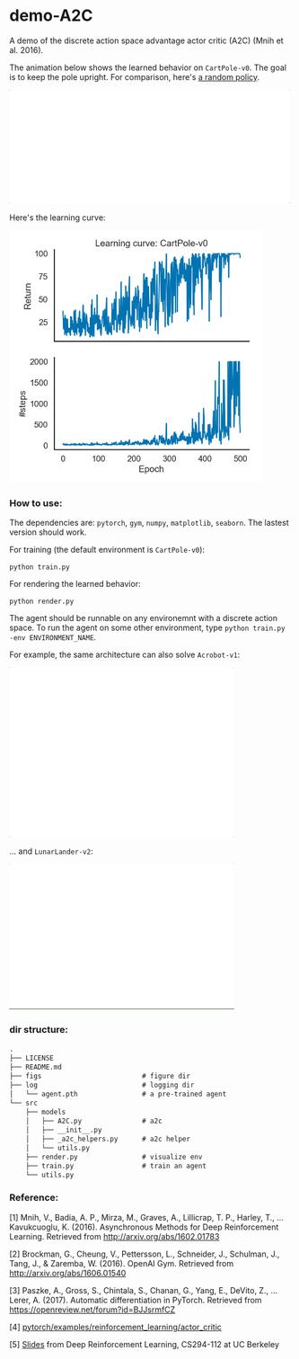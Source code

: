 # demo-A2C

A demo of the discrete action space advantage actor critic (A2C) (Mnih et al. 2016). 

The animation below shows the learned behavior on `CartPole-v0`. The goal is to keep the pole upright. For comparison, here's <a href="https://gym.openai.com/docs/#environments">a random policy</a>. 

<img src="https://github.com/qihongl/demo-advantage-actor-critic/blob/master/figs/render-CartPole-v0.gif" width=500>

Here's the learning curve: 

<img src="https://github.com/qihongl/demo-advantage-actor-critic/blob/master/figs/lc-CartPole-v0.png" width=450>


### How to use: 

The dependencies are: `pytorch`, `gym`, `numpy`, `matplotlib`, `seaborn`. The lastest version should work. 

For training (the default environment is `CartPole-v0`): 
```
python train.py
```

For rendering the learned behavior:
```
python render.py
```

The agent should be runnable on any environemnt with a discrete action space. To run the agent on some other environment, type `python train.py -env ENVIRONMENT_NAME`.

For example, the same architecture can also solve `Acrobot-v1`: 

<img src="https://github.com/qihongl/demo-advantage-actor-critic/blob/master/figs/render-Acrobot-v1.gif" width=400>


... and `LunarLander-v2`: 

<img src="https://github.com/qihongl/demo-advantage-actor-critic/blob/master/figs/render-LunarLander-v2.gif" width=400>



### dir structure: 
```
.
├── LICENSE
├── README.md
├── figs                         # figure dir
├── log                          # logging dir 
│   └── agent.pth                # a pre-trained agent
└── src
    ├── models
    │   ├── A2C.py               # a2c
    │   ├── __init__.py
    │   ├── _a2c_helpers.py      # a2c helper 
    │   └── utils.py
    ├── render.py                # visualize env 
    ├── train.py                 # train an agent
    └── utils.py

```

### Reference: 

[1] 
Mnih, V., Badia, A. P., Mirza, M., Graves, A., Lillicrap, T. P., Harley, T., … Kavukcuoglu, K. (2016). Asynchronous Methods for Deep Reinforcement Learning. Retrieved from http://arxiv.org/abs/1602.01783

[2] 
Brockman, G., Cheung, V., Pettersson, L., Schneider, J., Schulman, J., Tang, J., & Zaremba, W. (2016). OpenAI Gym. Retrieved from http://arxiv.org/abs/1606.01540

[3] 
Paszke, A., Gross, S., Chintala, S., Chanan, G., Yang, E., DeVito, Z., … Lerer, A. (2017). Automatic differentiation in PyTorch. Retrieved from https://openreview.net/forum?id=BJJsrmfCZ

[4] 
<a href="https://github.com/pytorch/examples/blob/master/reinforcement_learning/actor_critic.py">pytorch/examples/reinforcement_learning/actor_critic</a>

[5] 
<a href="http://rail.eecs.berkeley.edu/deeprlcourse/static/slides/lec-6.pdf">Slides</a> from 
Deep Reinforcement Learning, CS294-112 at UC Berkeley
